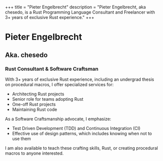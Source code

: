 +++
title = "Pieter Engelbrecht"
description = "Pieter Engelbrecht, aka chesedo, is a Rust Programming Language Consultant and Freelancer with 3+ years of exclusive Rust experience."
+++

# Pieter Engelbrecht
## Aka. chesedo
### Rust Consultant & Software Craftsman
With 3+ years of exclusive Rust experience, including an undergrad thesis on procedural macros, I offer
specialized services for:
- Architecting Rust projects
- Senior role for teams adopting Rust
- One-off Rust projects
- Maintaining Rust code

As a Software Craftsmanship advocate, I emphasize:
- Test Driven Development (TDD) and Continuous Integration (CI)
- Effective use of design patterns, which includes knowing when not to use them

I am also available to teach these crafting skills, Rust, or creating procedural macros to anyone
interested.
